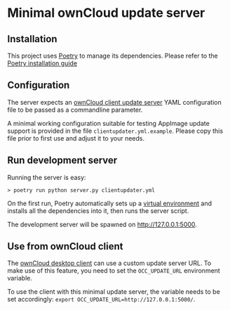 # Minimal ownCloud update server

## Installation

This project uses [Poetry](https://python-poetry.org) to manage its dependencies. Please refer to the [Poetry installation guide](https://python-poetry.org/docs/#installation)


## Configuration

The server expects an [ownCloud client update server](https://github.com/owncloud/client-updater-server) YAML configuration file to be passed as a commandline parameter.

A minimal working configuration suitable for testing AppImage update support is provided in the file `clientupdater.yml.example`. Please copy this file prior to first use and adjust it to your needs.


## Run development server

Running the server is easy:

```shell
> poetry run python server.py clientupdater.yml
```

On the first run, Poetry automatically sets up a [virtual environment](https://docs.python.org/3/library/venv.html) and installs all the dependencies into it, then runs the server script.

The development server will be spawned on http://127.0.0.1:5000.


## Use from ownCloud client

The [ownCloud desktop client](https://github.com/owncloud/client) can use a custom update server URL. To make use of this feature, you need to set the `OCC_UPDATE_URL` environment variable.

To use the client with this minimal update server, the variable needs to be set accordingly: `export OCC_UPDATE_URL=http://127.0.0.1:5000/`.
